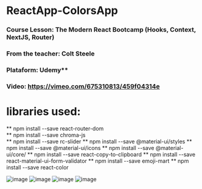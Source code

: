 # ReactApp-ColorsApp
### Course Lesson: The Modern React Bootcamp (Hooks, Context, NextJS, Router)
### From the teacher: Colt Steele
### Plataform: Udemy**

### Video: https://vimeo.com/675310813/459f04314e

# libraries used:
** npm install --save react-router-dom  
** npm install --save chroma-js  
** npm install --save rc-slider 
** npm install --save @material-ui/styles 
** npm install --save @material-ui/icons
** npm install --save @material-ui/core/
** npm install --save react-copy-to-clipboard
** npm install --save react-material-ui-form-validator
** npm install --save emoji-mart
** npm install --save react-color

![image](https://user-images.githubusercontent.com/73969323/153123090-b3920209-80f6-47dc-be0a-f56a98cbff9f.png)
![image](https://user-images.githubusercontent.com/73969323/153123096-c50a733b-1b78-4883-9198-ed1b77bceaee.png)
![image](https://user-images.githubusercontent.com/73969323/153123105-1a987048-64b7-4095-9754-f440f6affd03.png)
![image](https://user-images.githubusercontent.com/73969323/153123110-8eead3a3-6294-414e-b494-ba32c5992ecd.png)

